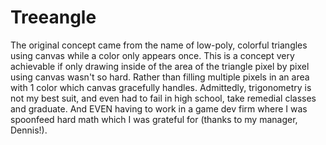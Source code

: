 # Treeangle

The original concept came from the name of low-poly, colorful triangles using canvas while a color only appears once. This is a concept very achievable if only drawing inside of the area of the triangle pixel by pixel using canvas wasn't so hard. Rather than filling multiple pixels in an area with 1 color which canvas gracefully handles. Admittedly, trigonometry is not my best suit, and even had to fail in high school, take remedial classes and graduate. And EVEN having to work in a game dev firm where I was spoonfeed hard math which I was grateful for (thanks to my manager, Dennis!).